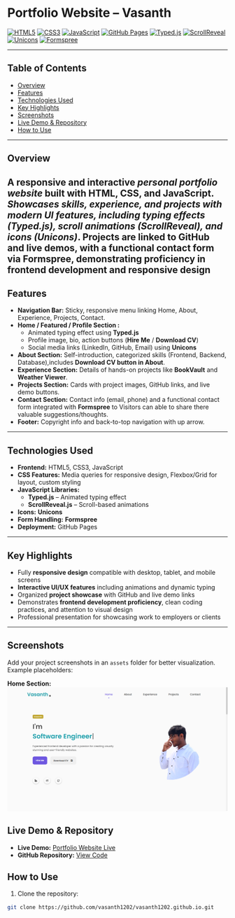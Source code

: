 # Portfolio Website – Vasanth
[![HTML5](https://img.shields.io/badge/HTML5-E34F26?style=flat&logo=html5&logoColor=white)](https://developer.mozilla.org/en-US/docs/Web/HTML)
[![CSS3](https://img.shields.io/badge/CSS3-1572B6?style=flat&logo=css3&logoColor=white)](https://developer.mozilla.org/en-US/docs/Web/CSS)
[![JavaScript](https://img.shields.io/badge/JavaScript-F7DF1E?style=flat&logo=javascript&logoColor=black)](https://developer.mozilla.org/en-US/docs/Web/JavaScript)
[![GitHub Pages](https://img.shields.io/badge/GitHub%20Pages-181717?style=flat&logo=github&logoColor=white)](https://pages.github.com/)
[![Typed.js](https://img.shields.io/badge/Typed.js-FF6C37?style=flat&logo=javascript&logoColor=white)](https://github.com/mattboldt/typed.js/)
[![ScrollReveal](https://img.shields.io/badge/ScrollReveal-00CFFF?style=flat&logo=javascript&logoColor=white)](https://scrollrevealjs.org/)
[![Unicons](https://img.shields.io/badge/Unicons-6E6E6E?style=flat&logo=icons8&logoColor=white)](https://iconscout.com/unicons)
[![Formspree](https://img.shields.io/badge/Formspree-FF2D20?style=flat&logo=formstack&logoColor=white)](https://formspree.io/)


---

## Table of Contents
- [Overview](#overview)
- [Features](#features)
- [Technologies Used](#technologies-used)
- [Key Highlights](#key-highlights)
- [Screenshots](#screenshots)
- [Live Demo & Repository](#live-demo--repository)
- [How to Use](#how-to-use)

---

## Overview
A responsive and interactive *personal portfolio website* built with HTML, CSS, and JavaScript.
*Showcases skills, experience, and projects with modern UI features, including typing effects (Typed.js), scroll animations (ScrollReveal), and icons (Unicons)*.
Projects are linked to GitHub and live demos, with a functional contact form via Formspree, demonstrating proficiency in frontend development and responsive design
---

## Features
- **Navigation Bar:** Sticky, responsive menu linking Home, About, Experience, Projects, Contact.  
- **Home / Featured / Profile Section :**  
  - Animated typing effect using **Typed.js**
  - Profile image, bio, action buttons (**Hire Me** / **Download CV**)  
  - Social media links (LinkedIn, GitHub, Email) using **Unicons**  
- **About Section:** Self-introduction, categorized skills (Frontend, Backend, Database),includes **Download CV button in About**.  
- **Experience Section:** Details of hands-on projects like **BookVault** and **Weather Viewer**.
- **Projects Section:** Cards with project images, GitHub links, and live demo buttons.
- **Contact Section:** Contact info (email, phone) and a functional contact form integrated with **Formspree** to Visitors can able to share there valuable suggestions/thoughts. 
- **Footer:** Copyright info and back-to-top navigation with up arrow.

---

## Technologies Used
- **Frontend:** HTML5, CSS3, JavaScript  
- **CSS Features:** Media queries for responsive design, Flexbox/Grid for layout, custom styling  
- **JavaScript Libraries:**  
  - **Typed.js** – Animated typing effect  
  - **ScrollReveal.js** – Scroll-based animations  
- **Icons:** **Unicons**  
- **Form Handling:** **Formspree**  
- **Deployment:** GitHub Pages  

---

## Key Highlights
- Fully **responsive design** compatible with desktop, tablet, and mobile screens  
- **Interactive UI/UX features** including animations and dynamic typing  
- Organized **project showcase** with GitHub and live demo links  
- Demonstrates **frontend development proficiency**, clean coding practices, and attention to visual design  
- Professional presentation for showcasing work to employers or clients  

---

## Screenshots
Add your project screenshots in an `assets` folder for better visualization. Example placeholders:   

**Home Section:**  
![Home Section](./assets/morden-portfolio.png)  

## Live Demo & Repository
- **Live Demo:** [Portfolio Website Live](https://vasanth1202.github.io/)  
- **GitHub Repository:** [View Code](https://github.com/vasanth1202/vasanth1202.github.io)

  
## How to Use
1. Clone the repository:  
```bash
git clone https://github.com/vasanth1202/vasanth1202.github.io.git

